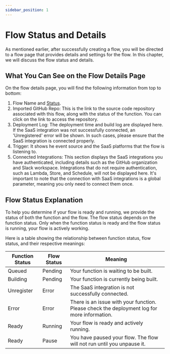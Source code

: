 ```yaml
---
sidebar_position: 1
---
```


# Flow Status and Details

As mentioned earlier, after successfully creating a flow, you will be directed to a flow page that provides details and settings for the flow. In this chapter, we will discuss the flow status and details.


## What You Can See on the Flow Details Page

On the flow details page, you will find the following information from top to bottom:


1. Flow Name and [Status](#flow-status-explanation). 
2. Imported GitHub Repo: This is the link to the source code repository associated with this flow, along with the status of the function. You can click on the link to access the repository.
3. Deployment Log: The deployment time and build log are displayed here. If the SaaS integration was not successfully connected, an 'Unregistered' error will be shown. In such cases, please ensure that the SaaS integration is connected properly.
4. Trigger: It shows he event source and the SaaS platforms that the flow is listening to.
5. Connected Integrations: This section displays the SaaS integrations you have authenticated, including details such as the GitHub organization and Slack workspace. Integrations that do not require authentication, such as Lambda, Store, and Schedule, will not be displayed here. It's important to note that the connection with SaaS integrations is a global parameter, meaning you only need to connect them once.

## Flow Status Explanation

To help you determine if your flow is ready and running, we provide the status of both the function and the flow. The flow status depends on the function status. Only when the function status is ready and the flow status is running, your flow is actively working.

Here is a table showing the relationship between function status, flow status, and their respective meanings:

| Function Status | Flow Status | Meaning |
|-----------------|-------------|---------|
| Queued          | Pending     | Your function is waiting to be built. |
| Building        | Pending     | Your function is currently being built. |
| Unregister      | Error       | The SaaS integration is not successfully connected. |
| Error           | Error       | There is an issue with your function. Please check the deployment log for more information. |
| Ready           | Running     | Your flow is ready and actively running. |
| Ready           | Pause       | You have paused your flow. The flow will not run until you unpause it. |
